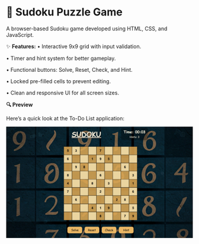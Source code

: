 # 🧩 Sudoku Puzzle Game

A browser-based Sudoku game developed using HTML, CSS, and JavaScript.

✨ **Features:**
• Interactive 9x9 grid with input validation.

• Timer and hint system for better gameplay.

• Functional buttons: Solve, Reset, Check, and Hint.

• Locked pre-filled cells to prevent editing.

• Clean and responsive UI for all screen sizes.

**🔍 Preview**

Here’s a quick look at the To-Do List application:

![image_alt](https://github.com/Kritarth22/SUDOKU/blob/634b7851deea886a0f3895adfd03d409b27dc26c/images/website.png)
